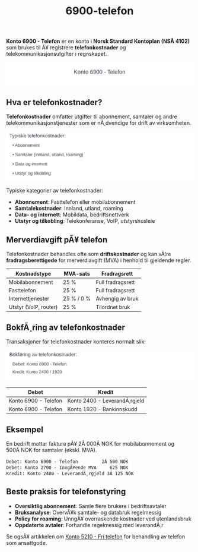 ﻿---
title: "6900-telefon"
meta_title: "6900-telefon"
meta_description: "**Konto 6900 - Telefon** er en konto i **Norsk Standard Kontoplan (NSÂ 4102)** som brukes til Ã¥ registrere **telefonkostnader** og telekommunikasjonsutgifter i..."
slug: 6900-telefon
type: blog
layout: pages/single
---

**Konto 6900 - Telefon** er en konto i **Norsk Standard Kontoplan (NSÂ 4102)** som brukes til Ã¥ registrere **telefonkostnader** og telekommunikasjonsutgifter i regnskapet.

![Illustrasjon av konto 6900 Telefon](6900-telefon-image.svg)

## Hva er telefonkostnader?

**Telefonkostnader** omfatter utgifter til abonnement, samtaler og andre telekommunikasjonstjenester som er nÃ¸dvendige for drift av virksomheten.

![Typiske telefonkostnader](telefon-kategorier.svg)

Typiske kategorier av telefonkostnader:

* **Abonnement**: Fasttelefon eller mobilabonnement
* **Samtalekostnader**: Innland, utland, roaming
* **Data- og internett**: Mobildata, bedriftsnettverk
* **Utstyr og tilkobling**: Telekonferanse, VoIP, utstyrshusleie

## Merverdiavgift pÃ¥ telefon

Telefonkostnader behandles ofte som **driftskostnader** og kan vÃ¦re **fradragsberettigede** for merverdiavgift (MVA) i henhold til gjeldende regler.

| Kostnadstype         | MVA-sats    | Fradragsrett        |
|----------------------|-------------|---------------------|
| Mobilabonnement      | 25 %        | Full fradragsrett   |
| Fasttelefon          | 25 %        | Full fradragsrett   |
| Internettjenester    | 25 % / 0 %  | Avhengig av bruk    |
| Utstyr (VoIP, router)| 25 %        | Tilordnet bruk      |

## BokfÃ¸ring av telefonkostnader

Transaksjoner for telefonkostnader konteres normalt slik:

![BokfÃ¸ring av telefonkostnader](telefon-bokforing.svg)

| Debet                                   | Kredit                           |
|-----------------------------------------|----------------------------------|
| Konto 6900 - Telefon                    | Konto 2400 - LeverandÃ¸rgjeld     |
| Konto 6900 - Telefon                    | Konto 1920 - Bankinnskudd        |

## Eksempel

En bedrift mottar faktura pÃ¥ 2Â 000Â NOK for mobilabonnement og 500Â NOK for samtaler (ekskl. MVA).

```plaintext
Debet: Konto 6900 - Telefon         2Â 500 NOK
Debet: Konto 2700 - InngÃ¥ende MVA     625 NOK
Kredit: Konto 2400 - LeverandÃ¸rgjeld 3Â 125 NOK
```

## Beste praksis for telefonstyring

* **Oversiktlig abonnement**: Samle flere brukere i bedriftsavtaler
* **Bruksanalyse**: OvervÃ¥k samtale- og databruk regelmessig
* **Policy for roaming**: UnngÃ¥ overraskende kostnader ved utenlandsbruk
* **Oppdaterte avtaler**: Forhandle regelmessig med leverandÃ¸r

Se ogsÃ¥ artikkelen om [Konto 5210 - Fri telefon](/blogs/kontoplan/5210-fri-telefon "Konto 5210 - Fri telefon: RegnskapsfÃ¸ring av fri telefon som ansattgode i Norsk Kontoplan") for behandling av telefon som ansattgode.
